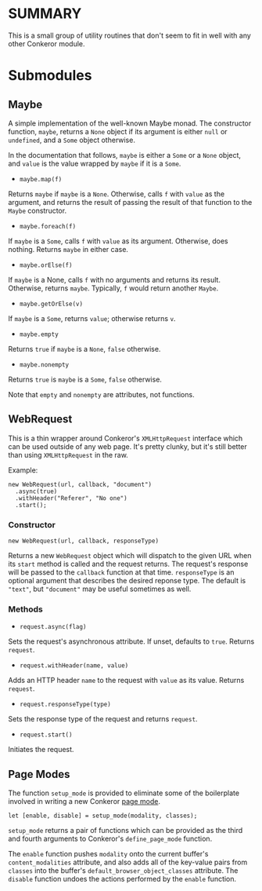 # SUMMARY

This is a small group of utility routines that don't seem to fit in
well with any other Conkeror module.

# Submodules

## Maybe

A simple implementation of the well-known Maybe monad.  The
constructor function, `maybe`, returns a `None` object if its argument
is either `null` or `undefined`, and a `Some` object otherwise.

In the documentation that follows, `maybe` is either a `Some` or a
`None` object, and `value` is the value wrapped by `maybe` if it is a
`Some`.

- `maybe.map(f)`

Returns `maybe` if `maybe` is a `None`.  Otherwise, calls `f` with
`value` as the argument, and returns the result of passing the result
of that function to the `Maybe` constructor.

- `maybe.foreach(f)`

If `maybe` is a `Some`, calls `f` with `value` as its argument.
Otherwise, does nothing.  Returns `maybe` in either case.

- `maybe.orElse(f)`

If `maybe` is a None, calls `f` with no arguments and returns its
result.  Otherwise, returns `maybe`.  Typically, `f` would return
another `Maybe`.

- `maybe.getOrElse(v)`

If `maybe` is a `Some`, returns `value`; otherwise returns `v`.

- `maybe.empty`

Returns `true` if `maybe` is a `None`, `false` otherwise.

- `maybe.nonempty`

Returns `true` is `maybe` is a `Some`, `false` otherwise.

Note that `empty` and `nonempty` are attributes, not functions.

## WebRequest

This is a thin wrapper around Conkeror's `XMLHttpRequest` interface
which can be used outside of any web page.  It's pretty clunky, but
it's still better than using `XMLHttpRequest` in the raw.

Example:

    new WebRequest(url, callback, "document")
      .async(true)
      .withHeader("Referer", "No one")
      .start();
      

### Constructor

    new WebRequest(url, callback, responseType)
    
Returns a new `WebRequest` object which will dispatch to the given URL
when its `start` method is called and the request returns.  The
request's response will be passed to the `callback` function at that
time.  `responseType` is an optional argument that describes the
desired reponse type.  The default is `"text"`, but `"document"` may
be useful sometimes as well.
    
### Methods

- `request.async(flag)`

Sets the request's asynchronous attribute.  If unset, defaults to
`true`.  Returns `request`.

- `request.withHeader(name, value)`

Adds an HTTP header `name` to the request with `value` as its value.
Returns `request`.

- `request.responseType(type)`

Sets the response type of the request and returns `request`.

- `request.start()`

Initiates the request.

## Page Modes

The function `setup_mode` is provided to eliminate some of the
boilerplate involved in writing a new Conkeror
[page mode](http://conkeror.org/PageModes).

    let [enable, disable] = setup_mode(modality, classes);
    
`setup_mode` returns a pair of functions which can be provided as the
third and fourth arguments to Conkeror's `define_page_mode` function.

The `enable` function pushes `modality` onto the current buffer's
`content_modalities` attribute, and also adds all of the key-value
pairs from `classes` into the buffer's
`default_browser_object_classes` attribute.  The `disable` function
undoes the actions performed by the `enable` function.
